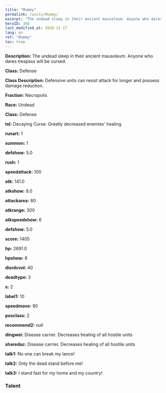 ```yaml
---
title: "Mummy"
permalink: /units/Mummy/
excerpt: "The undead sleep in their ancient mausoleum. Anyone who dares trespass will be cursed."
heroID: 308
last_modified_at: 2020-11-17
lang: en
ref: "Mummy"
toc: true
---
```

 **Description:** The undead sleep in their ancient mausoleum. Anyone who dares trespass will be cursed.

 **Class:** Defense

 **Class Description:** Defensive units can resist attack for longer and possess damage reduction.

 **Fraction:** Necropolis

 **Race:** Undead

 **Class:** Defense

 **tsl:** Decaying Curse: Greatly decreased enemies' healing

 **runart:** 1

 **summon:** 1

 **defshow:** 5.0

 **rush:** 1

 **speedattack:** 100

 **atk:** 141.0

 **atkshow:** 8.0

 **attackarea:** 80

 **atkrange:** 300

 **atkspeedshow:** 6

 **defshow:** 5.0

 **score:** 1405

 **hp:** 2691.0

 **hpshow:** 8

 **disrdcvol:** 40

 **deadtype:** 3

 **s:** 2

 **label1:** 10

 **speedmove:** 90

 **posclass:** 2

 **recommend2:** null

 **dingwei:** Disease carrier. Decreases healing of all hostile units

 **sharedsc:** Disease carrier. Decreases healing of all hostile units

 **talk1:** No one can break my lance!

 **talk2:** Only the dead stand before me!

 **talk3:** I stand fast for my home and my country!

### Talent
